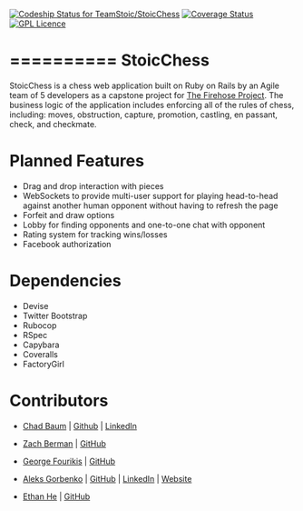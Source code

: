 [![Codeship Status for TeamStoic/StoicChess](https://codeship.com/projects/8443e920-1f83-0134-0385-3ae309bf0e43/status?branch=master)](https://codeship.com/projects/160373) [![Coverage Status](https://coveralls.io/repos/github/TeamStoic/StoicChess/badge.svg?branch=master)](https://coveralls.io/github/TeamStoic/StoicChess?branch=master) [![GPL Licence](https://badges.frapsoft.com/os/gpl/gpl.png?v=103)](https://opensource.org/licenses/GPL-3.0/)  

==========
StoicChess
==========

StoicChess is a chess web application built on Ruby on Rails by an Agile team of 5 developers as a capstone project for [The Firehose Project](http://www.thefirehoseproject.com).  The business logic of the application includes enforcing all of the rules of chess, including: moves, obstruction, capture, promotion, castling, en passant, check, and checkmate.  

Planned Features
================
* Drag and drop interaction with pieces
* WebSockets to provide multi-user support for playing head-to-head against another human opponent without having to refresh the page
* Forfeit and draw options
* Lobby for finding opponents and one-to-one chat with opponent
* Rating system for tracking wins/losses
* Facebook authorization

Dependencies
============
* Devise
* Twitter Bootstrap
* Rubocop
* RSpec
* Capybara
* Coveralls
* FactoryGirl

Contributors
============

* [Chad Baum](mailto:chadbaum@gmail.com) | [Github](https://github.com/chadbaum) | [LinkedIn](https://linkedin.com/in/chadbaum)

* [Zach Berman](mailto:zberms@gmail.com) | [GitHub](https://github.com/ZachBerman)

* [George Fourikis](mailto:georgefourikis@hotmail.gr) | [GitHub](https://github.com/GeorgeFourikis)

* [Aleks Gorbenko](mailto:aleksedgorbenko@gmail.com) | [GitHub](https://github.com/aleksgorbenko) | [LinkedIn](https://uk.linkedin.com/in/aleks-gorbenko-web-developer) | [Website](https://aleksgorbenko.com)

* [Ethan He](mailto:ethanhe.dev@gmail.com) | [GitHub](https://github.com/Se7enB2st)
